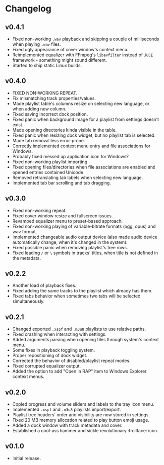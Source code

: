 # Changelog

## v0.4.1

-   Fixed non-working `.wav` playback and skipping a couple of milliseconds when playing `.wav` files.
-   Fixed ugly appearance of cover window's context menu.
-   Reimplemented equalizer with FFmpeg's `libavfilter` instead of `JUCE` framework - something might sound different.
-   Started to ship static Linux builds.

## v0.4.0

-   FIXED NON-WORKING REPEAT.
-   Fix mismatching track properties/values.
-   Made playlist table's columns resize on selecting new language, or when adding new column.
-   Fixed saving incorrect dock position.
-   Fixed panic when background image for a playlist from settings doesn't exist.
-   Made opening directories kinda visible in the table.
-   Fixed panic when resizing dock widget, but no playlist tab is selected.
-   Made tab removal less error-prone.
-   Correctly implemented context menu entry and file associations for Windows.
-   Probably fixed messed up application icon for Windows?
-   Fixed non-working playlist importing.
-   Fixed opening files/directories when file associations are enabled and opened entries contained Unicode.
-   Removed retranslating tab labels when selecting new language.
-   Implemented tab bar scrolling and tab dragging.

## v0.3.0

-   Fixed non-working repeat.
-   Fixed cover window resize and fullscreen issues.
-   Revamped equalizer menu to preset-based approach.
-   Fixed non-working playing of variable-bitrate formats (ogg, opus) and wav format.
-   Implemented changeable audio output device (also made audio device automatically change, when it's changed in the system).
-   Fixed possible panic when removing playlist's tree rows.
-   Fixed leading `/` or `\` symbols in tracks' titles, when title is not defined in the metadata.

## v0.2.2

-   Another load of playback fixes.
-   Fixed adding the same tracks to the playlist which already has them.
-   Fixed tabs behavior when sometimes two tabs will be selected simultaneously.

## v0.2.1

-   Changed exported `.xspf` and `.m3u8` playlists to use relative paths.
-   Fixed crashing when interacting with settings.
-   Added arguments parsing when opening files through system's context menu.
-   Some fixes in playback toggling system.
-   Proper repositioning of dock widget.
-   Corrected the behavior of disabled/playlist repeat modes.
-   Fixed corrupted equalizer output.
-   Added the option to add "Open in RAP" item to Windows Explorer context menus.

## v0.2.0

-   Copied progress and volume sliders and labels to the tray icon menu.
-   Implemented `.xspf` and `.m3u8` playlists import/export.
-   Playlist tree headers' order and visibility are now stored in settings.
-   Fixed 20 MB memory allocation related to play button emoji usage.
-   Added a dock window with track metadata and cover.
-   Established a cool-ass hammer and sickle revolutionary :trollface: icon.

## v0.1.0

-   Initial release.
